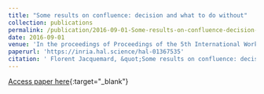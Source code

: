 ```yaml
---
title: "Some results on confluence: decision and what to do without"
collection: publications
permalink: /publication/2016-09-01-Some-results-on-confluence-decision-and-what-to-do-without
date: 2016-09-01
venue: 'In the proceedings of Proceedings of the 5th International Workshop on Confluence'
paperurl: 'https://inria.hal.science/hal-01367535'
citation: ' Florent Jacquemard, &quot;Some results on confluence: decision and what to do without.&quot; In the proceedings of Proceedings of the 5th International Workshop on Confluence, 2016.'
---
```

[Access paper here](https://inria.hal.science/hal-01367535){:target="_blank"}
